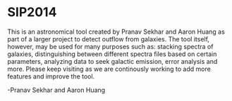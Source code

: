 SIP2014
=======

This is an astronomical tool created by Pranav Sekhar and Aaron Huang as part of a larger project to detect outflow from galaxies.
The tool itself, however, may be used for many purposes such as: stacking spectra of galaxies, distinguishing between different
spectra files based on certain parameters, analyzing data to seek galactic emission, error analysis and more. Please keep visiting
as we are continously working to add more features and improve the tool.

-Pranav Sekhar and Aaron Huang
